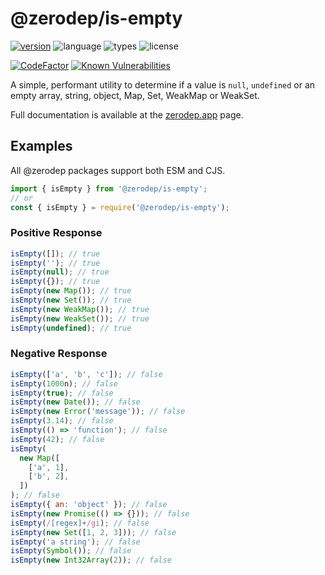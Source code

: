 # @zerodep/is-empty

[![version](https://img.shields.io/npm/v/@zerodep/is-empty?style=flat-square&color=blue)](https://www.npmjs.com/package/@zerodep/is-empty)
![language](https://img.shields.io/badge/typescript-100%25-blue?style=flat-square)
![types](https://img.shields.io/badge/types-included-blue?style=flat-square)
![license](https://img.shields.io/github/license/cdepage/zerodep?color=blue&style=flat-square)

[![CodeFactor](https://www.codefactor.io/repository/github/cdepage/zerodep/badge)](https://www.codefactor.io/repository/github/cdepage/zerodep)
[![Known Vulnerabilities](https://snyk.io/test/github/cdepage/zerodep/badge.svg)](https://snyk.io/test/github/cdepage/zerodep)

A simple, performant utility to determine if a value is `null`, `undefined` or an empty array, string, object, Map, Set, WeakMap or WeakSet.

Full documentation is available at the [zerodep.app](http://zerodep.app/#/is/empty) page.

## Examples

All @zerodep packages support both ESM and CJS.

```javascript
import { isEmpty } from '@zerodep/is-empty';
// or
const { isEmpty } = require('@zerodep/is-empty');
```

### Positive Response

```javascript
isEmpty([]); // true
isEmpty(''); // true
isEmpty(null); // true
isEmpty({}); // true
isEmpty(new Map()); // true
isEmpty(new Set()); // true
isEmpty(new WeakMap()); // true
isEmpty(new WeakSet()); // true
isEmpty(undefined); // true
```

### Negative Response

```javascript
isEmpty(['a', 'b', 'c']); // false
isEmpty(1000n); // false
isEmpty(true); // false
isEmpty(new Date()); // false
isEmpty(new Error('message')); // false
isEmpty(3.14); // false
isEmpty(() => 'function'); // false
isEmpty(42); // false
isEmpty(
  new Map([
    ['a', 1],
    ['b', 2],
  ])
); // false
isEmpty({ an: 'object' }); // false
isEmpty(new Promise(() => {})); // false
isEmpty(/[regex]+/gi); // false
isEmpty(new Set([1, 2, 3])); // false
isEmpty('a string'); // false
isEmpty(Symbol()); // false
isEmpty(new Int32Array(2)); // false
```
